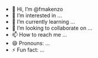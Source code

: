 - 👋 Hi, I’m @fmakenzo
- 👀 I’m interested in ...
- 🌱 I’m currently learning ...
- 💞️ I’m looking to collaborate on ...
- 📫 How to reach me ...
- 😄 Pronouns: ...
- ⚡ Fun fact: ...

<!---
fmakenzo/fmakenzo is a ✨ special ✨ repository because its `README.md` (this file) appears on your GitHub profile.
You can click the Preview link to take a look at your changes.
--->
